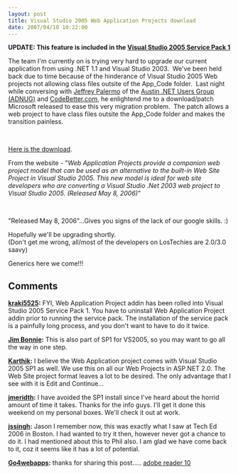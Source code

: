 ```yaml
---
layout: post
title: Visual Studio 2005 Web Application Projects download
date: 2007/04/10 10:22:00
---
```



**UPDATE: This feature is included in the [Visual Studio 2005 Service Pack 1](http://msdn2.microsoft.com/en-us/vstudio/bb265237.aspx)** 

The team I'm currently on is trying very hard to upgrade our current application from using .NET 1.1 and Visual Studio 2003.  We've been held back due to time because of the hinderance of Visual Studio 2005 Web projects not allowing class files outsite of the App_Code folder.  Last night while conversing with [Jeffrey Palermo](http://codebetter.com/blogs/jeffrey.palermo/default.aspx) of the [Austin .NET Users Group (ADNUG)](http://adnug.org/) and [CodeBetter.com](http://www.codebetter.com), he enlightend me to a download/patch Microsoft released to ease this very migration problem.  The patch allows a web project to have class files outsite the App_Code folder and makes the transition painless. 

 

[Here is the download](http://msdn2.microsoft.com/en-us/asp.net/aa336618.aspx).

From the website - "_Web Application Projects provide a companion web project model that can be used as an alternative to the built-in Web Site Project in Visual Studio 2005. This new model is ideal for web site developers who are converting a Visual Studio .Net 2003 web project to Visual Studio 2005. (Released May 8, 2006)_"

 

"Released May 8, 2006"...Gives you signs of the lack of our google skills. :)

Hopefully we'll be upgrading shortly.  
(Don't get me wrong, all/most of the developers on LosTechies are 2.0/3.0 saavy)

Generics here we come!!!

## Comments

**[kraki5525](#7 "2007-04-10 12:41:35"):** FYI, Web Application Project addin has been rolled into Visual Studio 2005 Service Pack 1. You have to uninstall Web Application Project addin prior to running the service pack. The installation of the service pack is a painfully long process, and you don't want to have to do it twice.

**[Jim Bonnie](#8 "2007-04-10 14:18:22"):** This is also part of SP1 for VS2005, so you may want to go all the way in one step.

**[Karthik](#9 "2007-04-10 16:07:50"):** I believe the Web Application project comes with Visual Studio 2005 SP1 as well. We use this on all our Web Projects in ASP.NET 2.0. The Web Site project format leaves a lot to be desired. The only advantage that I see with it is Edit and Continue...

**[jmeridth](#10 "2007-04-10 17:59:36"):** I have avoided the SP1 install since I've heard about the horrid amount of time it takes. Thanks for the info guys. I'll get it done this weekend on my personal boxes. We'll check it out at work.

**[jssingh](#11 "2007-04-10 19:38:04"):** Jason I remember now, this was exactly what I saw at Tech Ed 2006 in Boston. I had wanted to try it then, however never got a chance to do it. I had mentioned about this to Phil also. I am glad we have come back to it, coz it seems like it has a lot of potential.

**[Go4webapps](#495 "2011-05-09 11:44:00"):** thanks for sharing this post..... [ adobe reader 10 ](http://go4webapps.com/)

